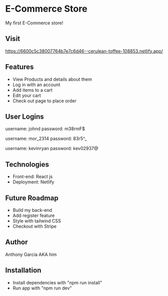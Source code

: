 # E-Commerce Store

My first E-Commerce store!

## Visit

https://6600c5c38007764b7e7c6d46--cerulean-toffee-108853.netlify.app/

## Features

- View Products and details about them
- Log in with an account
- Add items to a cart
- Edit your cart
- Check out page to place order

## User Logins
username: johnd
password: m38rmF$

username: mor_2314
password: 83r5^_

username: kevinryan
password: kev02937@

## Technologies

- Front-end: React js
- Deployment: Netlify

## Future Roadmap

- Build my back-end
- Add register feature
- Style with tailwind CSS
- Checkout with Stripe

## Author

Anthony Garcia AKA him

## Installation

- Install dependencies with "npm run install"
- Run app with "npm run dev"
